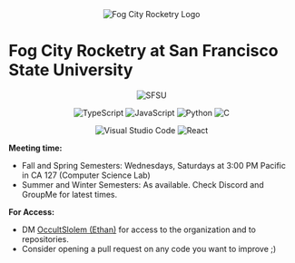 <center>
<img src="https://firebasestorage.googleapis.com/v0/b/hanlon-blog.appspot.com/o/FCRImages%2FFCRLogoFull.png?alt=media" alt="Fog City Rocketry Logo">
</center>

# Fog City Rocketry at San Francisco State University

<center>

![SFSU](https://img.shields.io/badge/San%20Francisco-State%20University-gold)

![TypeScript](https://img.shields.io/badge/typescript-%23007ACC.svg?style=for-the-badge&logo=typescript&logoColor=white)
![JavaScript](https://img.shields.io/badge/javascript-%23323330.svg?style=for-the-badge&logo=javascript&logoColor=%23F7DF1E)
![Python](https://img.shields.io/badge/python-3670A0?style=for-the-badge&logo=python&logoColor=ffdd54)
![C](https://img.shields.io/badge/c-%2300599C.svg?style=for-the-badge&logo=c&logoColor=white)

![Visual Studio Code](https://img.shields.io/badge/Visual%20Studio%20Code-0078d7.svg?style=for-the-badge&logo=visual-studio-code&logoColor=white)
![React](https://img.shields.io/badge/react-%2320232a.svg?style=for-the-badge&logo=react&logoColor=%2361DAFB)



</center>

**Meeting time:**
- Fall and Spring Semesters: Wednesdays, Saturdays at 3:00 PM Pacific in CA 127 (Computer Science Lab)
- Summer and Winter Semesters: As available. Check Discord and GroupMe for latest times.

**For Access:**
- DM [OccultSlolem (Ethan)](https://github.com/OccultSlolem) for access to the organization and to repositories.
- Consider opening a pull request on any code you want to improve ;)
